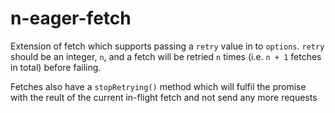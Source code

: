# n-eager-fetch

Extension of fetch which supports passing a `retry` value in to `options`. `retry` should be an integer, `n`, and a fetch will be retried `n` times (i.e. `n + 1` fetches in total) before failing.

Fetches also have a `stopRetrying()` method which will fulfil the promise with the reult of the current in-flight fetch and not send any more requests
